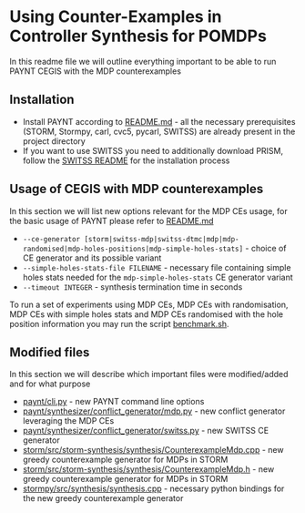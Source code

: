 # Using Counter-Examples in Controller Synthesis for POMDPs
In this readme file we will outline everything important to be able to run PAYNT CEGIS with
the MDP counterexamples

## Installation

* Install PAYNT according to [README.md](README.md) - all the necessary prerequisites (STORM, Stormpy, carl, cvc5, pycarl, SWITSS) are already present in the project directory
* If you want to use SWITSS you need to additionally download PRISM, follow the [SWITSS README](prerequisites/switss/README.md) for the installation process

## Usage of CEGIS with MDP counterexamples
In this section we will list new options relevant for the MDP CEs usage, for the basic usage of PAYNT please refer to [README.md](README.md)

* `--ce-generator [storm|switss-mdp|switss-dtmc|mdp|mdp-randomised|mdp-holes-positions|mdp-simple-holes-stats]` - choice of CE generator and its possible variant
* `--simple-holes-stats-file FILENAME` - necessary file containing simple holes stats needed for the `mdp-simple-holes-stats` CE generator variant
* `--timeout INTEGER` - synthesis termination time in seconds

To run a set of experiments using MDP CEs, MDP CEs with randomisation, MDP CEs with simple holes stats and MDP CEs randomised with the hole position information you may run the script [benchmark.sh](benchmark.sh).


## Modified files
In this section we will describe which important files were modified/added and for what purpose

* [paynt/cli.py](paynt/cli.py) - new PAYNT command line options
* [paynt/synthesizer/conflict_generator/mdp.py](paynt/synthesizer/conflict_generator/mdp.py) - new conflict generator leveraging the MDP CEs
* [paynt/synthesizer/conflict_generator/switss.py](paynt/synthesizer/conflict_generator/switss.py) - new SWITSS CE generator
* [storm/src/storm-synthesis/synthesis/CounterexampleMdp.cpp](storm/src/storm-synthesis/synthesis/CounterexampleMdp.cpp) - new greedy counterexample generator for MDPs in STORM
* [storm/src/storm-synthesis/synthesis/CounterexampleMdp.h](storm/src/storm-synthesis/synthesis/CounterexampleMdp.h) - new greedy counterexample generator for MDPs in STORM
* [stormpy/src/synthesis/synthesis.cpp](stormpy/src/synthesis/synthesis.cpp) - necessary python bindings for the new greedy counterexample generator
